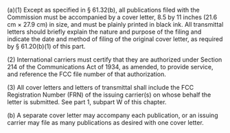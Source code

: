 (a)(1) Except as specified in § 61.32(b), all publications filed with the Commission must be accompanied by a cover letter, 8.5 by 11 inches (21.6 cm × 27.9 cm) in size, and must be plainly printed in black ink. All transmittal letters should briefly explain the nature and purpose of the filing and indicate the date and method of filing of the original cover letter, as required by § 61.20(b)(1) of this part.

(2) International carriers must certify that they are authorized under Section 214 of the Communications Act of 1934, as amended, to provide service, and reference the FCC file number of that authorization.

(3) All cover letters and letters of transmittal shall include the FCC Registration Number (FRN) of the issuing carrier(s) on whose behalf the letter is submitted. See part 1, subpart W of this chapter.

(b) A separate cover letter may accompany each publication, or an issuing carrier may file as many publications as desired with one cover letter.
              


